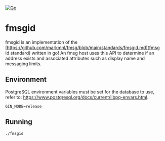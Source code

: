 [![Go](https://github.com/markmnl/fmsgid/actions/workflows/go.yml/badge.svg)](https://github.com/markmnl/fmsgid/actions/workflows/go.yml)

# fmsgid

fmsgid is an implementation of the [https://github.com/markmnl/fmsg/blob/main/standards/fmsgid.md](fmsg Id standard) written in go! An fmsg host uses this API to determine if an address exists and associated attributes such as display name and messaging limits.

## Environment

PostgreSQL environment variables must be set for the database to use, refer to: https://www.postgresql.org/docs/current/libpq-envars.html. 

```
GIN_MODE=release
```

## Running

```
./fmsgid
```
